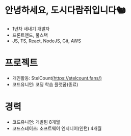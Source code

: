 # 안녕하세요, 도시다람쥐입니다🐿

- 1년차 새내기 개발자
- 프론트엔드, 풀스택
- JS, TS, React, NodeJS, Git, AWS

# 프로젝트

- 개인활동: StelCount[(https://stelcount.fans/)](https://stelcount.fans/)
- 코드유니언: 코딩 학습 플랫폼(종료)

# 경력

- 코드유니언: 개발팀 8개월
- 코드스테이츠: 소프트웨어 엔지니어(인턴) 4개월

